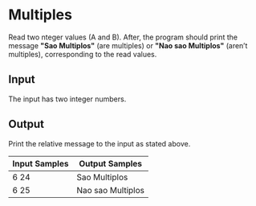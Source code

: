 # Multiples
Read two nteger values (A and B). After, the program should print the message **"Sao Multiplos"** (are multiples) or **"Nao sao Multiplos"** (aren’t multiples), corresponding to the read values.

## Input
The input has two integer numbers.

## Output
Print the relative message to the input as stated above.

| Input Samples |   Output Samples  |
|---------------|-------------------|
| 6 24          | Sao Multiplos     |
| 6 25          | Nao sao Multiplos |
